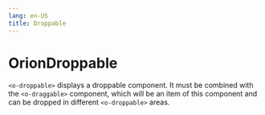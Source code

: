 ```yaml
---
lang: en-US
title: Droppable
---
```


# OrionDroppable

`<o-droppable>` displays a droppable component. It must be combined with the `<o-draggable>` component, which will be an item of this component and can be dropped in different `<o-droppable>` areas.

<attribute-table/>
